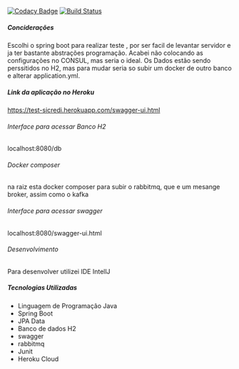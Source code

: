 
[![Codacy Badge](https://api.codacy.com/project/badge/Grade/cb13815122324272bbeb645b45b0985f)](https://app.codacy.com/app/augustoberwaldt/test-sicredi?utm_source=github.com&utm_medium=referral&utm_content=augustoberwaldt/test-sicredi&utm_campaign=Badge_Grade_Dashboard)
[![Build Status](https://travis-ci.org/augustoberwaldt/test-sicredi.svg?branch=master)](https://travis-ci.org/augustoberwaldt/test-sicredi)





##### Conciderações

Escolhi o spring boot para realizar teste , por ser facil de levantar servidor e ja ter bastante abstrações programação. 
Acabei não colocando as configurações no CONSUL, mas seria o ideal. Os Dados estão sendo perssitidos no H2, mas para mudar
seria so  subir um docker de outro banco e alterar application.yml.


##### Link da aplicação no Heroku

https://test-sicredi.herokuapp.com/swagger-ui.html


###### Interface para acessar Banco H2

localhost:8080/db

###### Docker composer
na  raiz esta docker composer para subir o rabbitmq, que e um mesange broker, assim como o kafka

###### Interface para acessar swagger

localhost:8080/swagger-ui.html

###### Desenvolvimento

Para desenvolver utilizei IDE IntellJ

##### Tecnologias Utilizadas
- Linguagem de Programação Java
- Spring Boot
- JPA Data
- Banco de dados H2
- swagger
- rabbitmq
- Junit
- Heroku Cloud